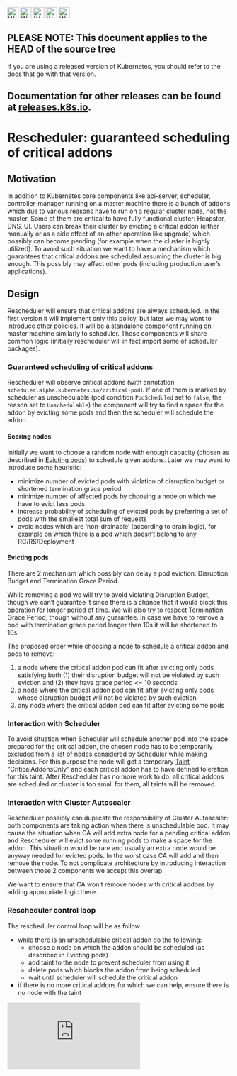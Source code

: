 <!-- BEGIN MUNGE: UNVERSIONED_WARNING -->

<!-- BEGIN STRIP_FOR_RELEASE -->

<img src="http://kubernetes.io/kubernetes/img/warning.png" alt="WARNING"
     width="25" height="25">
<img src="http://kubernetes.io/kubernetes/img/warning.png" alt="WARNING"
     width="25" height="25">
<img src="http://kubernetes.io/kubernetes/img/warning.png" alt="WARNING"
     width="25" height="25">
<img src="http://kubernetes.io/kubernetes/img/warning.png" alt="WARNING"
     width="25" height="25">
<img src="http://kubernetes.io/kubernetes/img/warning.png" alt="WARNING"
     width="25" height="25">

<h2>PLEASE NOTE: This document applies to the HEAD of the source tree</h2>

If you are using a released version of Kubernetes, you should
refer to the docs that go with that version.

Documentation for other releases can be found at
[releases.k8s.io](http://releases.k8s.io).
</strong>
--

<!-- END STRIP_FOR_RELEASE -->

<!-- END MUNGE: UNVERSIONED_WARNING -->

# Rescheduler: guaranteed scheduling of critical addons

## Motivation

In addition to Kubernetes core components like api-server, scheduler, controller-manager running on a master machine
there is a bunch of addons which due to various reasons have to run on a regular cluster node, not the master.
Some of them are critical to have fully functional cluster: Heapster, DNS, UI. Users can break their cluster
by evicting a critical addon (either manually or as a side effect of an other operation like upgrade)
which possibly can become pending (for example when the cluster is highly utilized).
To avoid such situation we want to have a mechanism which guarantees that
critical addons are scheduled assuming the cluster is big enough.
This possibly may affect other pods (including production user’s applications).

## Design

Rescheduler will ensure that critical addons are always scheduled.
In the first version it will implement only this policy, but later we may want to introduce other policies.
It will be a standalone component running on master machine similarly to scheduler.
Those components will share common logic (initially rescheduler will in fact import some of scheduler packages).

### Guaranteed scheduling of critical addons

Rescheduler will observe critical addons
(with annotation `scheduler.alpha.kubernetes.io/critical-pod`).
If one of them is marked by scheduler as unschedulable (pod condition `PodScheduled` set to `false`, the reason set to `Unschedulable`)
the component will try to find a space for the addon by evicting some pods and then the scheduler will schedule the addon.

#### Scoring nodes

Initially we want to choose a random node with enough capacity
(chosen as described in [Evicting pods](rescheduling-for-critical-pods.md#evicting-pods)) to schedule given addons.
Later we may want to introduce some heuristic:
* minimize number of evicted pods with violation of disruption budget or shortened termination grace period
* minimize number of affected pods by choosing a node on which we have to evict less pods
* increase probability of scheduling of evicted pods by preferring a set of pods with the smallest total sum of requests
* avoid nodes which are ‘non-drainable’ (according to drain logic), for example on which there is a pod which doesn’t belong to any RC/RS/Deployment

#### Evicting pods

There are 2 mechanism which possibly can delay a pod eviction: Disruption Budget and Termination Grace Period.

While removing a pod we will try to avoid violating Disruption Budget, though we can’t guarantee it
since there is a chance that it would block this operation for longer period of time.
We will also try to respect Termination Grace Period, though without any guarantee.
In case we have to remove a pod with termination grace period longer than 10s it will be shortened to 10s.

The proposed order while choosing a node to schedule a critical addon and pods to remove:
1. a node where the critical addon pod can fit after evicting only pods satisfying both
(1) their disruption budget will not be violated by such eviction and (2) they have grace period <= 10 seconds
1. a node where the critical addon pod can fit after evicting only pods whose disruption budget will not be violated by such eviction
1. any node where the critical addon pod can fit after evicting some pods

### Interaction with Scheduler

To avoid situation when Scheduler will schedule another pod into the space prepared for the critical addon,
the chosen node has to be temporarily excluded from a list of nodes considered by Scheduler while making decisions.
For this purpose the node will get a temporary
[Taint](../../docs/design/taint-toleration-dedicated.md) “CriticalAddonsOnly”
and each critical addon has to have defined toleration for this taint.
After Rescheduler has no more work to do: all critical addons are scheduled or cluster is too small for them,
all taints will be removed.

### Interaction with Cluster Autoscaler

Rescheduler possibly can duplicate the responsibility of Cluster Autoscaler:
both components are taking action when there is unschedulable pod.
It may cause the situation when CA will add extra node for a pending critical addon
and Rescheduler will evict some running pods to make a space for the addon.
This situation would be rare and usually an extra node would be anyway needed for evicted pods.
In the worst case CA will add and then remove the node.
To not complicate architecture by introducing interaction between those 2 components we accept this overlap.

We want to ensure that CA won’t remove nodes with critical addons by adding appropriate logic there.

### Rescheduler control loop

The rescheduler control loop will be as follow:
* while there is an unschedulable critical addon do the following:
  * choose a node on which the addon should be scheduled (as described in Evicting pods)
  * add taint to the node to prevent scheduler from using it
  * delete pods which blocks the addon from being scheduled
  * wait until scheduler will schedule the critical addon
* if there is no more critical addons for which we can help, ensure there is no node with the taint


<!-- BEGIN MUNGE: GENERATED_ANALYTICS -->
[![Analytics](https://kubernetes-site.appspot.com/UA-36037335-10/GitHub/docs/proposals/rescheduling-for-critical-pods.md?pixel)]()
<!-- END MUNGE: GENERATED_ANALYTICS -->
